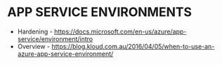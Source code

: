 # APP SERVICE ENVIRONMENTS
* Hardening - <https://docs.microsoft.com/en-us/azure/app-service/environment/intro>
* Overview - <https://blog.kloud.com.au/2016/04/05/when-to-use-an-azure-app-service-environment/>
